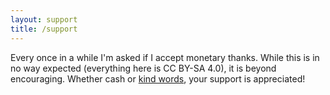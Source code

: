 ```yaml
---
layout: support
title: /support
---
```


Every once in a while I'm asked if I accept monetary thanks. While this is in no way expected (everything here is CC BY-SA 4.0), it is beyond encouraging. Whether cash or [kind words](/about/), your support is appreciated!

